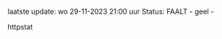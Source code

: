 laatste update: 
wo 29-11-2023 21:00   uur 
Status: FAALT - geel - 
<div class="service Y">httpstat</div>